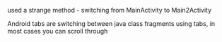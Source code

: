 used a strange method - switching from MainActivity to Main2Activity

Android tabs are switching between java class fragments using tabs, in most cases you can scroll through
